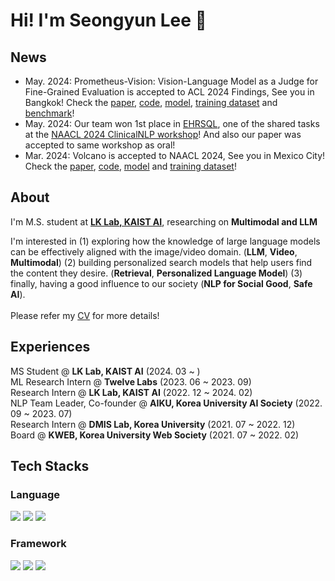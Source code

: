 # Hi! I'm Seongyun Lee 👋

## News
- May. 2024: Prometheus-Vision: Vision-Language Model as a Judge for Fine-Grained Evaluation is accepted to ACL 2024 Findings, See you in Bangkok! Check the [paper](https://arxiv.org/abs/2401.06591), [code](https://github.com/kaistAI/prometheus-vision), [model](https://huggingface.co/kaist-ai/prometheus-vision-13b-v1.0), [training dataset](https://huggingface.co/datasets/kaist-ai/Perception-Collection) and [benchmark](https://huggingface.co/datasets/kaist-ai/Perception-Collection)!
- May. 2024: Our team won 1st place in [EHRSQL](https://sites.google.com/view/ehrsql-2024), one of the shared tasks at the [NAACL 2024 ClinicalNLP workshop](https://clinical-nlp.github.io/2024/)! And also our paper was accepted to same workshop as oral!
- Mar. 2024: Volcano is accepted to NAACL 2024, See you in Mexico City! Check the [paper](https://arxiv.org/abs/2311.07362), [code](https://github.com/kaistAI/Volcano), [model](https://huggingface.co/kaist-ai/volcano-13b) and [training dataset](https://huggingface.co/datasets/kaist-ai/volcano-train)!

## About
I'm M.S. student at [**LK Lab, KAIST AI**](https://lklab.kaist.ac.kr/), researching on **Multimodal and LLM** <br>

I'm interested in (1) exploring how the knowledge of large language models can be effectively aligned with the image/video domain. (**LLM**, **Video**, **Multimodal**) (2) building personalized search models that help users find the content they desire. (**Retrieval**, **Personalized Language Model**) (3) finally, having a good influence to our society (**NLP for Social Good**, **Safe AI**). <br><br>
Please refer my [CV](https://drive.google.com/file/d/16ee8l4hhQ2c86MbJz0oTnQ6FsKs1ESzS/view?usp=sharing) for more details!
## Experiences
MS Student @ **LK Lab, KAIST AI** (2024. 03 ~ ) <br>
ML Research Intern @ **Twelve Labs** (2023. 06 ~ 2023. 09) <br>
Research Intern @ **LK Lab, KAIST AI** (2022. 12 ~ 2024. 02) <br>
NLP Team Leader, Co-founder @ **AIKU, Korea University AI Society** (2022. 09 ~ 2023. 07) <br>
Research Intern @ **DMIS Lab, Korea University** (2021. 07 ~ 2022. 12) <br>
Board @ **KWEB, Korea University Web Society** (2021. 07 ~ 2022. 02)<br>

## Tech Stacks
### Language
  <img src="https://img.shields.io/badge/Python-3776AB?style=flat-square&logo=Python&logoColor=FFFFFF"/> <img src="https://img.shields.io/badge/C-A8B9CC?style=flat-square&logo=C&logoColor=FFFFFF"/> <img src="https://img.shields.io/badge/MySQL-4479A1?style=flat-square&logo=MySQL&logoColor=FFFFFF"/>
  
### Framework
  <img src="https://img.shields.io/badge/PyTorch-EE4C2C?style=flat-square&logo=PyTorch&logoColor=FFFFFF"/> <img src="https://img.shields.io/badge/Weights & Biases-FFBE00?style=flat-square&logo=Weights%20%26%20Biases&logoColor=FFFFFF"/> <img src="https://img.shields.io/badge/Django-092E20?style=flat-square&logo=Django&logoColor=FFFFFF"/> 

